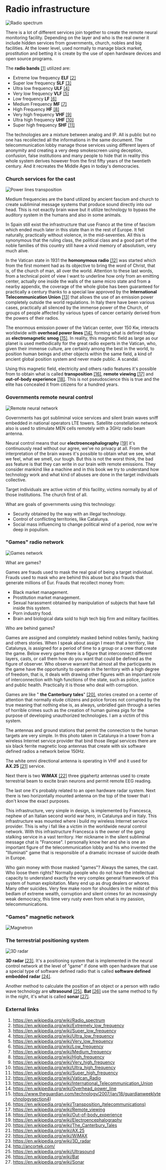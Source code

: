 # Radio infrastructure

![Radio spectrum](../Images/Frq_Band_Comparison.png)

There is a lot of different services join together to create the remote neural monitoring facility. Depending on the layer and  who is the real owner it include hidden services from governments, church, nobles and big facilities. At the lower level, used normally to manage black market, prostitution and betting it is create by the use of open hardware devices and open source programs. 

The **radio bands** [[1]](https://en.wikipedia.org/wiki/Radio_spectrum) utilized are:

- Extreme low frequency **ELF** [[2]](https://en.wikipedia.org/wiki/Extremely_low_frequency)
- Super low frequency **SLF** [[3]](https://en.wikipedia.org/wiki/Super_low_frequency)
- Ultra low frequency **ULF** [[4]](https://en.wikipedia.org/wiki/Ultra_low_frequency)
- Very low frequency **VLF** [[5]](https://en.wikipedia.org/wiki/Very_low_frequency)
- Low frequency **LF** [[6]](https://en.wikipedia.org/wiki/Low_frequency)
- Medium Frequency **MF** [[7]](https://en.wikipedia.org/wiki/Medium_frequency)
- High Frequency **HF** [[8]](https://en.wikipedia.org/wiki/High_frequency)
- Very high frequency **VHF** [[9]](https://en.wikipedia.org/wiki/Very_high_frequency)
- Ultra high frequency **UHF** [[10]](https://en.wikipedia.org/wiki/Ultra_high_frequency)
- Super high frequency **SHF** [[11]](https://en.wikipedia.org/wiki/Super_high_frequency)

The technologies are a mixture between analog and IP. All is public but no one has recollected all the informations in the same document. The telecommunication lobby manage those services using different layers of anonymity and creating a very deep smokescreen using deception, confusion, false institutions and many people to hide that in reality this whole system derives however from the first fifty years of the twentieth century. And it recreates the Middle Ages in today's democracies. 

### Church services for the cast

![Power lines transposition](../Images/powerlinetranspotion.jpg)

Medium frequencies are the band utilized by ancient fascism and church to create subliminal message systems that produce sound directly into our head. This is not exactly brain wave but it utilize technology to bypass the auditory system in the humans and also in some animals.

In Spain still exist the infrastructure that use Franco at the time of fascism which ended much later in this state than in the rest of Europe. It fell naturally, practically without violence, in the mid-seventies. All this is synonymous that the ruling class, the political class and a good part of the noble families of this country still have a vivid memory of absolutism, very much alive.

In the Vatican state in 1931 the **homonymous radio** [[12]](https://en.wikipedia.org/wiki/Vatican_Radio) was started which from the first moment had as its objective to bring the word of Christ, that is, of the church of man, all over the world. Attention to these last words, from a technical point of view I want to underline how only from an emitting center, actually one inside the walls of the same micro state and from a nearby appendix, the coverage of the whole globe has been guaranteed for practically a century thanks to a special law approved by the **International Telecommunication Union** [[13]](https://en.wikipedia.org/wiki/International_Telecommunication_Union) that allows the use of an emission power completely outside the world regulations. In Italy there have been various cases, practically all silenced by the immense power of the Church, of groups of people affected by various types of cancer certainly derived from the powers of their radios.

The enormous emission power of the Vatican center, over 150 Kw, interacts worldwide with **overhead power lines** [[14]](https://en.wikipedia.org/wiki/Overhead_power_line), forming what is defined today as **electromagnetic smog** [[15]](https://www.theguardian.com/technology/2007/jan/18/guardianweeklytechnologysection4). In reality, this magnetic field as large as our planet is used methodically for the great radio experts in the Vatican, who, given their immense culture, are certainly among the best in the world, to position human beings and other objects within the same field, a kind of ancient global position system and never made public. A scandal.

Using this magnetic field, electricity and others radio features it's possible from to obtain what is called **transposition** [[16]](https://en.wikipedia.org/wiki/Transposition_(telecommunications)), **remote viewing** [[17]](https://en.wikipedia.org/wiki/Remote_viewing) and **out-of-body experience** [[18]](https://en.wikipedia.org/wiki/Out-of-body_experience). This is not pseudoscience this is true and the elite has concealed it from citizens for a hundred years.

### Governments remote neural control

![Remote neural network](../Images/satcycle3-4_2_orig.png)

Governments has got subliminal voice services and silent brain waves sniff embedded in national operators LTE towers. Satellite constellation network also is used to stimulate MEN cells remotely with a 3GHz radio beam antenna. 

Neural control means that our **electroencephalography** [[19]](https://en.wikipedia.org/wiki/Electroencephalography) it's continuously read without our agree, we've no privacy at all. From the interpretation of the brain waves it's possible to obtain what we see, what we feel, what we smell, our tough. But this is not the worst think, the bad ass feature is that they can write in our brain with remote emissions. They consider mankind like a machine and in this book we try to understand how technology work and what kind of abuses are done in the target individuals collective.

Target individuals are active victim of this facility, victims normally by all of those institutions. The church first of all.

What are goals of governments using this technology:

- Security obtained by the way with an illegal technology.
- Control of conflicting territories, like Catalunya.
- Social mass influencing to change political wind of a period, now we're deep in populism.

### "Games" radio network

![Games network](../Images/EOFWNG2X0AA_epp.jpeg)

What are games?

Games are frauds used to mask the real goal of being a target individual. Frauds used to mask who are behind this abuse but also frauds that generate millions of Eur. Frauds that recollect money from:

- Black market management.
- Prostitution market management.
- Sexual harassment obtained by manipulation of subjects that have fall inside this system.
- Porn industry food.
- Brain and biological data sold to high tech big firm and military facilities.

Who are behind games? 

Games are assigned and completely masked behind nobles family, hacking and others stories. When I speak about assign I mean that a territory, like Catalunya, is assigned for a period of time to a group or a crew that create the game. Below every game there is a figure that interconnect different layers, casts, or call them how do you want that could be defined as the figure of observer. Who observe warrant that almost all the participants in the game have the opportunity to operate in the territory with a high degree of freedom, that is, it deals with drawing other figures with an important role of interconnection with high functions of the state, such as police, justice and public health. Practically it is those who deal with corruption.

Games are like " **the Canterbury tales**" [[20]](https://en.wikipedia.org/wiki/The_Canterbury_Tales), stories created on a center of attention that normally elude citizens and police forces not corrupted by the true meaning that nothing else is, as always, unbridled gain through a series of horrible crimes such as the creation of human guinea pigs for the purpose of developing unauthorized technologies. I am a victim of this system.

The antennas and ground stations that permit the connection to the human targets are very simple. In this photo taken in Catalunya in a tower from a wireless Internet service provider that bind those illegal services  there are six black ferrite magnetic loop antennas that create with six software defined radios a network below 150Hz. 

The white omni directional antenna is operating in VHF and it used for **AX.25** [[21]](https://en.wikipedia.org/wiki/AX.25) service. 

Next there is two **WiMAX** [[22]](https://en.wikipedia.org/wiki/WiMAX) three gigahertz antennas used to create terrestrial beam to excite brain neurons and permit remote EEG reading. 

The last one it's probably related to an open hardware radar system. Next there is two horizontally mounted antenna on the top of the tower that i don't know the exact purposes. 

This infrastructure, very simple in design, is implemented by Francesca, nephew of an Italian second world war hero, in Catalunya and in Italy. This infrastructure was mounted where i build my wireless Internet service provider. This is why i fall like a victim in the worldwide neural control network. With this infrastructure Francesca is the owner of the gang stalking service in a vast territory. Her nickname in the silent subliminal message chat is "Francese". I personally know her and she is one an important figure of the telecommunication lobby and his who invented the "Illuminati" game that is responsible of a dramatic increase of suicide death in Europe.

Who gain money with those masked "games"? Always the sames, the cast. Who loose them rights? Normally people who do not have the intellectual capacity to understand exactly the very complex general framework of this system of human exploitation. Many end up as drug dealers or whores. Many other suicides. Very few make room for shoulders in the midst of this bedlam of extreme wealth, corruption and silent crimes for an increasingly weak democracy, this time very rusty even from what is my passion, telecommunications.

### "Games" magnetic network

![Magnetron](../Images/Inside-a-Magnetron-.png)

### The terrestrial positioning system

![3D radar](../Images/istockphoto-1017394876-640x640.jpg)

**3D radar** [[23]](https://en.wikipedia.org/wiki/3D_radar). It's a positioning system that is implemented in the neural control network at the level of "game" if done with open hardware that use a special type of software defined radio that is called **software defined embedded radar** [[24]](http://ancortek.com/).

Another method to calculate the position of an object or a person with radio wave technology are **ultrasound** [[25]](https://en.wikipedia.org/wiki/Ultrasound). **Bat** [[26]](https://en.wikipedia.org/wiki/Bat) use the same method to fly in the night, it's what is called **sonar** [[27]](https://en.wikipedia.org/wiki/Sonar).

### External links

1. https://en.wikipedia.org/wiki/Radio_spectrum
2. https://en.wikipedia.org/wiki/Extremely_low_frequency
3. https://en.wikipedia.org/wiki/Super_low_frequency
4. https://en.wikipedia.org/wiki/Ultra_low_frequency
5. https://en.wikipedia.org/wiki/Very_low_frequency
6. https://en.wikipedia.org/wiki/Low_frequency
7. https://en.wikipedia.org/wiki/Medium_frequency
8. https://en.wikipedia.org/wiki/High_frequency
9. https://en.wikipedia.org/wiki/Very_high_frequency
10. https://en.wikipedia.org/wiki/Ultra_high_frequency
11. https://en.wikipedia.org/wiki/Super_high_frequency
12. https://en.wikipedia.org/wiki/Vatican_Radio
13. https://en.wikipedia.org/wiki/International_Telecommunication_Union
14. https://en.wikipedia.org/wiki/Overhead_power_line
15. https://www.theguardian.com/technology/2007/jan/18/guardianweeklytechnologysection4)
16. https://en.wikipedia.org/wiki/Transposition_(telecommunications)
17. https://en.wikipedia.org/wiki/Remote_viewing
18. https://en.wikipedia.org/wiki/Out-of-body_experience
19. https://en.wikipedia.org/wiki/Electroencephalography
20. https://en.wikipedia.org/wiki/The_Canterbury_Tales
21. https://en.wikipedia.org/wiki/AX.25
22. https://en.wikipedia.org/wiki/WiMAX
23. https://en.wikipedia.org/wiki/3D_radar
24. http://ancortek.com/
25. https://en.wikipedia.org/wiki/Ultrasound
26. https://en.wikipedia.org/wiki/Bat
27. https://en.wikipedia.org/wiki/Sonar